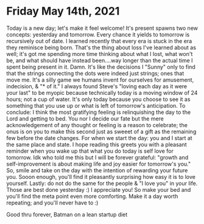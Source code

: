# Friday May 14th, 2021

Today is a new day; let's make it feel welcome! It's present spawns two new concepts: yesterday and tomorrow. Every chance it yields to tomorrow is recursively out of date. I learned recently that every era is stuck in the era they reminisce being born. That's the thing about loss I've learned about as well; it's got me spending more time thinking about what I lost, what won't be, and what should have instead been....way longer than the actual time I spent being present in it. Damn. It's like the decisions I "Sunny" only to find that the strings connecting the dots were indeed just strings; ones that move me. It's a silly game we humans invent for ourselves for amusement, indecision, & "* of it." I always found Steve's "loving each day as it were your last" to be myopic because technically today is a moving window of 24 hours; not a cup of water. It's only today because you choose to see it as something that you use up or what is left of tomorrow's anticipation. To conclude: I think the most gratifying feeling is relinquishing the day to the Lord and getting to bed. You nor I decide our fate but the mere acknowledgement of any thought or feeling is a reason to celebrate; the onus is on you to make this second just as sweeet of a gift as the remaining few before the date changes. For when we start the day: you and I start at the same place and state. I hope reading this greets you with a pleasant reminder when you wake up that what you do today is self love for tomorrow. Idk who told me this but I will be forever grateful: "growth and self-improvement is about making life and joy easier for tomorrow's you." So, smile and take on the day with the intention of rewarding your future you. Sooon enough, you'll find it pleasantly surprising how easy it is to love yourself. Lastly: do not do the same for the people & "I love you" in your life. Those are best done yesterday :) I appreciate you! So make your bed and you'll find the meta point even more comforting. Make it a day worth repeating; and you'll never have to :)

Good thru forever,
Batman on a lean startup diet
